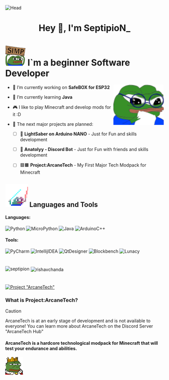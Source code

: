 ![Head](https://github.com/SeptipioN/SeptipioN/blob/main/assets/Header.gif)
<h1 align="center">Hey 👋, I'm SeptipioN_</h1>

# ![Head2](https://github.com/SeptipioN/SeptipioN/blob/main/assets/Pepe%20Simp.png) I`m a beginner Software Developer

<img align="right" alt="Hmmmm" width="160" src="https://github.com/SeptipioN/SeptipioN/blob/main/assets/Hmmmm.png">

- 🔭 I’m currently working on **SafeBOX for ESP32**

- 🌱 I’m currently learning **Java** 

- 🎮 I like to play Minecraft and develop mods for it :D

- 🔮 The next major projects are planned:
    - [ ] 🌠 **LightSaber on Arduino NANO** - Just for Fun and skills development
    - [ ] 🤖 **Anatolyy - Discord Bot** - Just for Fun with friends and skills development
    - [ ] 🟩🟫 **Project:ArcaneTech** - My First Major Tech Modpack for Minecraft


##   ![Tools](https://github.com/SeptipioN/SeptipioN/blob/main/assets/_pepesaber_.gif) Languages and Tools
#### Languages:
 ![Python](https://img.shields.io/badge/Python-141321?style=for-the-badge&logo=python&logoColor=fe428e)
 ![MicroPython](https://img.shields.io/badge/MicroPython-141321?style=for-the-badge&logo=micropython&logoColor=fe428e) 
 ![Java](https://img.shields.io/badge/Java-141321?style=for-the-badge&logo=coffeescript&logoColor=fe428e) 
 ![ArduinoC++](https://img.shields.io/badge/Arduino_C++-141321?style=for-the-badge&logo=Arduino&logoColor=fe428e)
#### Tools:
 ![PyCharm](https://img.shields.io/badge/PyCharm-141321?style=for-the-badge&logo=pycharm&logoColor=fe428e) 
 ![IntellijIDEA](https://img.shields.io/badge/Intellij_IDEA-141321?style=for-the-badge&logo=IntellijIDEA&logoColor=fe428e) 
 ![QtDesigner](https://img.shields.io/badge/Qt_Designer-141321?style=for-the-badge&logo=qt&logoColor=fe428e) 
 ![Blockbench](https://img.shields.io/badge/Blockbench-141321?style=for-the-badge&logo=Blockbench&logoColor=fe428e)
 ![Lunacy](https://img.shields.io/badge/Lunacy-141321?style=for-the-badge&logo=Lunacy&logoColor=fe428e)

#

<p><img align="left" src="https://github-readme-stats.vercel.app/api/top-langs?username=septipion&show_icons=true&locale=en&layout=compact&theme=radical" alt="septipion" /></p>

<p>&nbsp;<img align="center" src="https://github-readme-stats.vercel.app/api?username=septipion&show_icons=true&locale=en&theme=radical" alt="rishavchanda" /></p>

#

[![Project "ArcaneTech"](https://github.com/SeptipioN/SeptipioN/blob/main/assets/ArcaneTech.gif)](https://discord.com/invite/EjQa8b97Vz)
### What is Project:ArcaneTech?

>[!CAUTION]
>ArcaneTech is at an early stage of development and is not available to everyone! 
>You can learn more about ArcaneTech on the Discord Server "ArcaneTech Hub"

#### ArcaneTech is a hardcore technological modpack for Minecraft that will test your endurance and abilities.
![ARCT](https://github.com/SeptipioN/SeptipioN/blob/main/assets/f_pepe_king.gif
)





